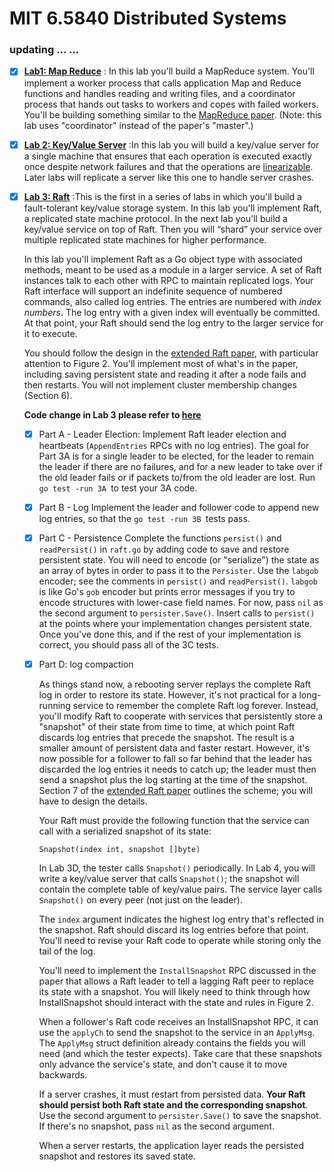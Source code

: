 # MIT 6.5840 Distributed Systems

### updating ... ...

- [x] **[Lab1: Map Reduce](https://pdos.csail.mit.edu/6.824/labs/lab-mr.html)** : In this lab you'll build a MapReduce system. You'll implement a worker process that calls application Map and Reduce functions and handles reading and writing files, and a coordinator process that hands out tasks to workers and copes with failed workers. You'll be building something similar to the [MapReduce paper](http://research.google.com/archive/mapreduce-osdi04.pdf). (Note: this lab uses "coordinator" instead of the paper's "master".)

- [x] **[Lab 2: Key/Value Server](http://nil.csail.mit.edu/6.5840/2024/labs/lab-kvsrv.html)** :In this lab you will build a key/value server for a single machine that ensures that each operation is executed exactly once despite network failures and that the operations are [linearizable](https://pdos.csail.mit.edu/6.824/papers/linearizability-faq.txt). Later labs will replicate a server like this one to handle server crashes.

- [x] **[Lab 3: Raft](http://nil.csail.mit.edu/6.5840/2024/labs/lab-raft.html)** :This is the first in a series of labs in which you'll build a fault-tolerant key/value storage system. In this lab you'll implement Raft, a replicated state machine protocol. In the next lab you'll build a key/value service on top of Raft. Then you will “shard” your service over multiple replicated state machines for higher performance.

  In this lab you'll implement Raft as a Go object type with associated methods, meant to be used as a module in a larger service. A set of Raft instances talk to each other with RPC to maintain replicated logs. Your Raft interface will support an indefinite sequence of numbered commands, also called log entries. The entries are numbered with *index numbers*. The log entry with a given index will eventually be committed. At that point, your Raft should send the log entry to the larger service for it to execute.

  You should follow the design in the [extended Raft paper](https://pdos.csail.mit.edu/6.824/papers/raft-extended.pdf), with particular attention to Figure 2. You'll implement most of what's in the paper, including saving persistent state and reading it after a node fails and then restarts. You will not implement cluster membership changes (Section 6).

  **Code change in Lab 3 please refer to [here](./src/raft/README.md)**
  
  - [X] Part A - Leader Election: 
    Implement Raft leader election and heartbeats (`AppendEntries` RPCs with no log entries). The goal for Part 3A is for a single leader to be elected, for the leader to remain the leader if there are no failures, and for a new leader to take over if the old leader fails or if packets to/from the old leader are lost. Run `go test -run 3A `to test your 3A code.
    
  - [x] Part B - Log
    Implement the leader and follower code to append new log entries, so that the `go test -run 3B `tests pass.
    
  - [x] Part C - Persistence
    Complete the functions `persist()` and `readPersist()` in `raft.go` by adding code to save and restore persistent state. You will need to encode (or "serialize") the state as an array of bytes in order to pass it to the `Persister`. Use the `labgob` encoder; see the comments in `persist()` and `readPersist()`. `labgob` is like Go's `gob` encoder but prints error messages if you try to encode structures with lower-case field names. For now, pass `nil` as the second argument to `persister.Save()`. Insert calls to `persist()` at the points where your implementation changes persistent state. Once you've done this, and if the rest of your implementation is correct, you should pass all of the 3C tests.
    
  - [x] Part D: log compaction 
  
    As things stand now, a rebooting server replays the complete Raft log in order to restore its state. However, it's not practical for a long-running service to remember the complete Raft log forever. Instead, you'll modify Raft to cooperate with services that persistently store a "snapshot" of their state from time to time, at which point Raft discards log entries that precede the snapshot. The result is a smaller amount of persistent data and faster restart. However, it's now possible for a follower to fall so far behind that the leader has discarded the log entries it needs to catch up; the leader must then send a snapshot plus the log starting at the time of the snapshot. Section 7 of the  [extended Raft paper](http://nil.csail.mit.edu/6.5840/2024/papers/raft-extended.pdf) outlines the scheme; you will have to design the details.
  
    Your Raft must provide the following function that the service can call with a serialized snapshot of its state:
  
    ```
    Snapshot(index int, snapshot []byte)
    ```
  
    In Lab 3D, the tester calls `Snapshot()` periodically. In Lab 4, you will write a key/value server that calls `Snapshot()`; the snapshot will contain the complete table of key/value pairs. The service layer calls `Snapshot()` on every peer (not just on the leader).
  
    The `index` argument indicates the highest log entry that's reflected in the snapshot. Raft should discard its log entries before that point. You'll need to revise your Raft code to operate while storing only the tail of the log.
  
    You'll need to implement the `InstallSnapshot` RPC discussed in the paper that allows a Raft leader to tell a lagging Raft peer to replace its state with a snapshot. You will likely need to think through how InstallSnapshot should interact with the state and rules in Figure 2.
  
    When a follower's Raft code receives an InstallSnapshot RPC, it can use the `applyCh` to send the snapshot to the service in an `ApplyMsg`. The `ApplyMsg` struct definition already contains the fields you will need (and which the tester expects). Take care that these snapshots only advance the service's state, and don't cause it to move backwards.
  
    If a server crashes, it must restart from persisted data. **Your Raft should persist both Raft state and the corresponding snapshot**. Use the second argument to `persister.Save()` to save the snapshot. If there's no snapshot, pass `nil` as the second argument.
  
    When a server restarts, the application layer reads the persisted snapshot and restores its saved state.
